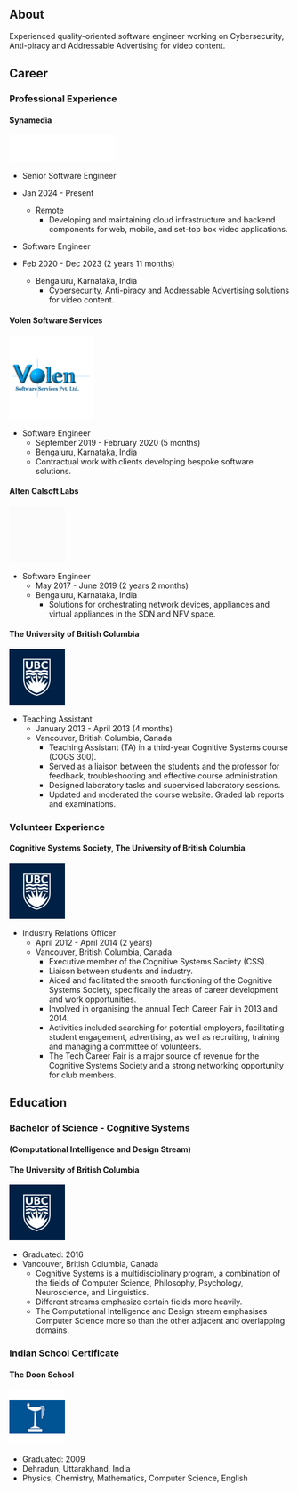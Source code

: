 

## About
Experienced quality-oriented software engineer working on Cybersecurity, Anti-piracy and Addressable Advertising for video content.
## Career

### Professional Experience

#### Synamedia

<img class="logo" src="assets/img/synamedia.gif" />

- Senior Software Engineer
- Jan 2024 - Present
  - Remote
    - Developing and maintaining cloud infrastructure and backend components for web, mobile, and set-top box video applications.

- Software Engineer
- Feb 2020 - Dec 2023 (2 years 11 months)
  - Bengaluru, Karnataka, India
    - Cybersecurity, Anti-piracy and Addressable Advertising solutions for video content.

#### Volen Software Services
<img class="logo" src="assets/img/volen.png" width="150" height="150"/>

- Software Engineer
  - September 2019 - February 2020 (5 months)
  - Bengaluru, Karnataka, India
   - Contractual work with clients developing bespoke software solutions.

#### Alten Calsoft Labs
<img class="logo" src="assets/img/alten_calsoft_labs.gif" width="100" height="100"/>

- Software Engineer
  - May 2017 - June 2019 (2 years 2 months)
  - Bengaluru, Karnataka, India
    - Solutions for orchestrating network devices, appliances and virtual appliances in the SDN and NFV space.

#### The University of British Columbia
<img class="logo" src="assets/img/ubc.png" height="100" width="100"/>

- Teaching Assistant
  - January 2013 - April 2013 (4 months)
  - Vancouver, British Columbia, Canada
    - Teaching Assistant (TA) in a third-year Cognitive Systems course (COGS 300).
    - Served as a liaison between the students and the professor for feedback, troubleshooting and effective course administration.
    - Designed laboratory tasks and supervised laboratory sessions.
    - Updated and moderated the course website. Graded lab reports and examinations.


### Volunteer Experience

#### Cognitive Systems Society, The University of British Columbia

<img class="logo" src="assets/img/ubc.png" height="100" width="100"/>

- Industry Relations Officer
  - April 2012 - April 2014 (2 years)
  - Vancouver, British Columbia, Canada
    - Executive member of the Cognitive Systems Society (CSS).
    - Liaison between students and industry.
    - Aided and facilitated the smooth functioning of the Cognitive Systems Society, specifically the areas of career development and work opportunities.
    - Involved in organising the annual Tech Career Fair in 2013 and 2014.
    - Activities included searching for potential employers, facilitating student engagement, advertising, as well as recruiting, training and managing a committee of volunteers.
    - The Tech Career Fair is a major source of revenue for the Cognitive Systems Society and a strong networking opportunity for club members.


## Education


### Bachelor of Science - Cognitive Systems 
#### (Computational Intelligence and Design Stream)
#### The University of British Columbia

<img class="logo" src="assets/img/ubc.png" height="100" width="100"/>

  - Graduated: 2016
  - Vancouver, British Columbia, Canada
    - Cognitive Systems is a multidisciplinary program, a combination of the fields of Computer Science, Philosophy, Psychology, Neuroscience, and Linguistics.
    - Different streams emphasize certain fields more heavily. 
    - The Computational Intelligence and Design stream emphasises Computer Science more so than the other adjacent and overlapping domains.


### Indian School Certificate
#### The Doon School

<img class="logo" src="assets/img/dosco.png" height="100" width="100"/>

  - Graduated: 2009
  - Dehradun, Uttarakhand, India
   - Physics, Chemistry, Mathematics, Computer Science, English

